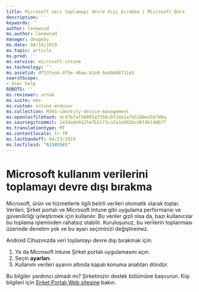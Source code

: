 ```yaml
---
title: Microsoft veri toplamayı devre dışı bırakma | Microsoft Docs
description: ''
keywords: ''
author: lenewsad
ms.author: lanewsad
manager: dougeby
ms.date: 04/19/2019
ms.topic: article
ms.prod: ''
ms.service: microsoft-intune
ms.technology: ''
ms.assetid: df53feab-4f5e-46ae-b1e8-9adb048711e5
searchScope:
- User help
ROBOTS: ''
ms.reviewer: arnab
ms.suite: ems
ms.custom: intune-enduser
ms.collection: M365-identity-device-management
ms.openlocfilehash: dc47b7af50093af356c0f2da1a765160ee567d0a
ms.sourcegitcommit: 143dade9125e7b5173ca2a3a902bcd6f4b14067f
ms.translationtype: MT
ms.contentlocale: tr-TR
ms.lasthandoff: 04/23/2019
ms.locfileid: "61505565"
---
```

# <a name="turn-off-microsoft-usage-data-collection"></a>Microsoft kullanım verilerini toplamayı devre dışı bırakma

Microsoft, ürün ve hizmetlerle ilgili belirli verileri otomatik olarak toplar. Verileri, Şirket portalı ve Microsoft Intune gibi uygulama performansı ve güvenilirliği iyileştirmek için kullanılır. Bu veriler gizli olsa da, bazı kullanıcılar bu toplama işleminden rahatsız olabilir. Kuruluşunuz, bu verilerin toplanması üzerinde denetim yok ve bu ayarı seçiminizi değiştiremez.   

Android Cihazınızda veri toplamayı devre dışı bırakmak için:  

1. Ya da Microsoft Intune Şirket portalı uygulamasını açın.
2. Seçin **ayarları**.
3. Kullanım verileri ayarını altında kapalı konuma anahtarı döndür. 

Bu bilgiler yardımcı olmadı mı? Şirketinizin destek bölümüne başvurun. Kişi bilgileri için [Şirket Portalı Web sitesine](https://go.microsoft.com/fwlink/?linkid=2010980) bakın.
